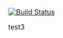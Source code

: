 [![Build Status](https://explorer:06exad@@jenkins.explorersurgical.com/buildStatus/icon?job=dev%2FUpdate+Dev+S3+Files+From+Prod)](https://explorer:06exad@@jenkins.explorersurgical.com/view/DevOps/job/dev/job/Update%20Dev%20S3%20Files%20From%20Prod/)


test3

